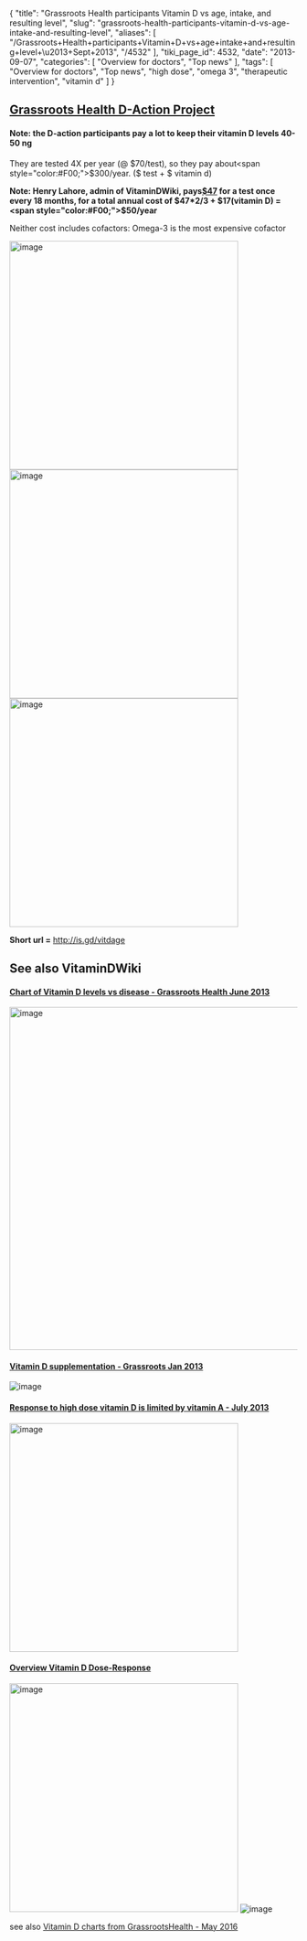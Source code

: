 {
    "title": "Grassroots Health participants Vitamin D vs age, intake, and resulting level",
    "slug": "grassroots-health-participants-vitamin-d-vs-age-intake-and-resulting-level",
    "aliases": [
        "/Grassroots+Health+participants+Vitamin+D+vs+age+intake+and+resulting+level+\u2013+Sept+2013",
        "/4532"
    ],
    "tiki_page_id": 4532,
    "date": "2013-09-07",
    "categories": [
        "Overview for doctors",
        "Top news"
    ],
    "tags": [
        "Overview for doctors",
        "Top news",
        "high dose",
        "omega 3",
        "therapeutic intervention",
        "vitamin d"
    ]
}


## [Grassroots Health D-Action Project](http://www.grassrootshealth.net/index.php/daction)

#### Note: the D-action participants pay a lot to keep their vitamin D levels 40-50 ng   
They are tested 4X per year (@ $70/test), so they pay about<span style="color:#F00;">$300/year.</span> ($ test + $ vitamin d)

 **Note: Henry Lahore, admin of VitaminDWiki, pays[$47](/tags/47.html) for a test once every 18 months, for a total annual cost of $47*2/3 + $17(vitamin D) = <span style="color:#F00;">$50/year</span>** 

Neither cost  includes cofactors: Omega-3 is the most expensive cofactor

<img src="/attachments/d3.mock.jpg" alt="image" width="400">
<img src="/attachments/d3.mock.jpg" alt="image" width="400">
<img src="/attachments/d3.mock.jpg" alt="image" width="400">

 **Short url =**  http://is.gd/vitdage

## See also VitaminDWiki

#### [Chart of Vitamin D levels vs disease - Grassroots Health June 2013](/posts/chart-of-vitamin-d-levels-vs-disease-grassroots-health)

<img src="/attachments/d3.mock.jpg" alt="image" width="600"> 

#### [Vitamin D supplementation - Grassroots Jan 2013](/posts/vitamin-d-supplementation-grassroots)

<img src="/attachments/d3.mock.jpg" alt="image">

#### [Response to high dose vitamin D is limited by vitamin A - July 2013](/posts/response-to-high-dose-vitamin-d-is-limited-by-vitamin-a)

<img src="/attachments/d3.mock.jpg" alt="image" width="400"> 

#### [Overview Vitamin D Dose-Response](/posts/overview-vitamin-d-dose-response)

<img src="/attachments/d3.mock.jpg" alt="image" width="400">

<img src="/attachments/d3.mock.jpg" alt="image" style="max-width: 400px;">

see also [Vitamin D charts from GrassrootsHealth - May 2016](/posts/vitamin-d-charts-from-grassrootshealth)